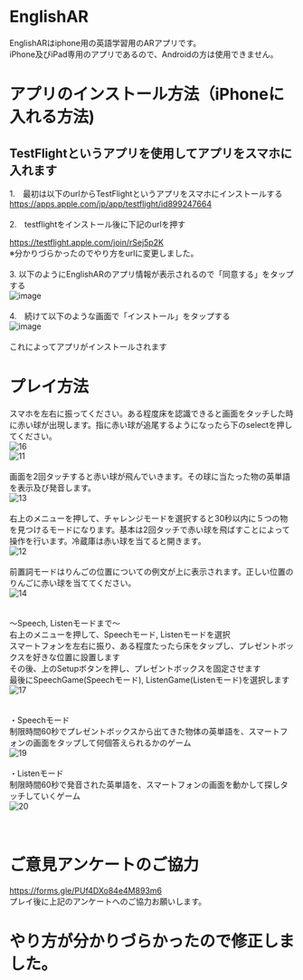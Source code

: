 # EnglishAR
EnglishARはiphone用の英語学習用のARアプリです。<br>
iPhone及びiPad専用のアプリであるので、Androidの方は使用できません。<br>

# アプリのインストール方法（iPhoneに入れる方法)
## TestFlightというアプリを使用してアプリをスマホに入れます
1.　最初は以下のurlからTestFlightというアプリをスマホにインストールする<br>
https://apps.apple.com/jp/app/testflight/id899247664<br><br>
2.　testflightをインストール後に下記のurlを押す<br>

https://testflight.apple.com/join/rSej5p2K
<br>
※分かりづらかったのでやり方をurlに変更しました。
<br><br>
3. 以下のようにEnglishARのアプリ情報が表示されるので「同意する」をタップする<br>
![image](https://user-images.githubusercontent.com/69417078/140259174-18b4764b-b4bb-4979-88a8-d4d2bcf980d7.png)
<br><br>
4.　続けて以下のような画面で「インストール」をタップする<br>
![image](https://user-images.githubusercontent.com/69417078/140259219-a83c183b-c635-411e-9dcb-65ea1b31ab50.png)
<br><br>
これによってアプリがインストールされます
# プレイ方法
スマホを左右に振ってください。ある程度床を認識できると画面をタッチした時に赤い球が出現します。指に赤い球が追尾するようになったら下のselectを押してください。<br>
![16](https://user-images.githubusercontent.com/69417078/140612497-d416dd0c-5033-4a24-b140-ae34936b8512.gif)<br>
![11](https://user-images.githubusercontent.com/69417078/140611659-30fc539f-46ee-4e7e-aa61-b7ec48e3c3f4.gif)<br><br>
画面を2回タッチすると赤い球が飛んでいきます。その球に当たった物の英単語を表示及び発音します。<br>
![13](https://user-images.githubusercontent.com/69417078/140611676-18bae3e8-4aa9-4409-8f5c-45d44ed1964f.gif)
<br><br>
右上のメニューを押して、チャレンジモードを選択すると30秒以内に５つの物を見つけるモードになります。基本は2回タッチで赤い球を飛ばすことによって操作を行います。冷蔵庫は赤い球を当てると開きます。<br>
![12](https://user-images.githubusercontent.com/69417078/140611685-bdaa1088-fa47-4787-8c74-cdffe81fe50c.gif)
<br><br>
前置詞モードはりんごの位置についての例文が上に表示されます。正しい位置のりんごに赤い球を当ててください。<br>
![14](https://user-images.githubusercontent.com/69417078/140611694-841795db-c8a3-4f25-a579-d1830eea7d9b.gif)
<br><br>
<br>
〜Speech, Listenモードまで〜<br>
右上のメニューを押して、Speechモード, Listenモードを選択<br>
スマートフォンを左右に振り、ある程度たったら床をタップし、プレゼントボックスを好きな位置に設置します<br>
その後、上のSetupボタンを押し、プレゼントボックスを固定させます<br>
最後にSpeechGame(Speechモード), ListenGame(Listenモード)を選択します<br>
![17](https://media.giphy.com/media/zfJdURnXHidRyRA6za/giphy.gif)
<br>
<br>
<br>
・Speechモード<br>
制限時間60秒でプレゼントボックスから出てきた物体の英単語を、スマートフォンの画面をタップして何個答えられるかのゲーム<br>
![19](https://media.giphy.com/media/2sQNmvx4XYkyzclsyM/giphy.gif)
<br><br>
・Listenモード<br>
制限時間60秒で発音された英単語を、スマートフォンの画面を動かして探しタッチしていくゲーム<br>
![20](https://media.giphy.com/media/nQZm2AdJEDVN3dBig4/giphy.gif)
<br>
<br>
<br>
# ご意見アンケートのご協力
https://forms.gle/PUf4DXo84e4M893m6<br>
プレイ後に上記のアンケートへのご協力お願いします。

# やり方が分かりづらかったので修正しました。
